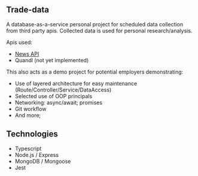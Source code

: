 ## Trade-data
A database-as-a-service personal project for scheduled data collection from third party apis. Collected data is used for personal research/analysis.

Apis used: 
- [News API](https://newsapi.org/)
- Quandl (not yet implemented)

This also acts as a demo project for potential employers demonstrating:
- Use of layered architecture for easy maintenance (Route/Controller/Service/DataAccess)
- Selected use of OOP principals
- Networking: async/await; promises
- Git workflow
- And more;

## Technologies
- Typescript
- Node.js / Express
- MongoDB / Mongoose
- Jest
